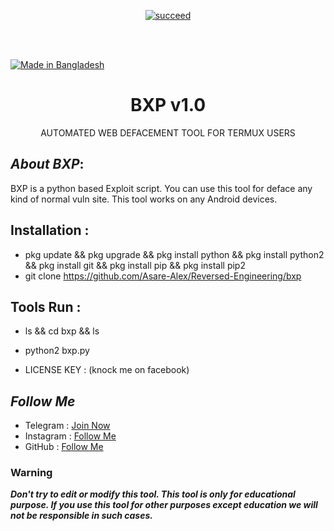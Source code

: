 <p align="center">
<a href="#"><img title="succeed" src="https://img.shields.io/badge/deobfuscating-succeed-green?colorB=%23017e40&style=for-the-badge"></a>
</p>

<br/><br/>

<p align="left">
<a href="#"><img title="Made in Bangladesh" src="https://img.shields.io/badge/MADE%20IN-BANGLADESH-green?colorA=%23ff0000&colorB=%23017e40&style=for-the-badge"></a>
</p>
<p align="center">



<h1 align="center">BXP v1.0</h1>
<p align="center">
      AUTOMATED WEB DEFACEMENT TOOL FOR TERMUX USERS
</p>

## ***About BXP***:

BXP is a python based Exploit script. You can use this tool for deface any kind of normal vuln site. This tool works on any Android devices.

## Installation :
* pkg update && pkg upgrade && pkg install python && pkg install python2 && pkg install git && pkg install pip && pkg install pip2
* git clone https://github.com/Asare-Alex/Reversed-Engineering/bxp

## Tools Run :
* ls && cd bxp && ls
* python2 bxp.py

* LICENSE KEY : (knock me on facebook)

## ***Follow Me***

* Telegram : [Join Now](https://t.me/an0nym0u5u5er)
* Instagram : [Follow Me](https://www.instagram.com/_alexis_himself)
* GitHub : [Follow Me](https://www.github.com/Asare-Alex)

### Warning

***Don't try to edit or modify this tool. This tool is only for educational purpose. If you use this tool for other purposes except education we will not be responsible in such cases.***
